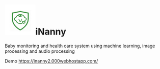 # ![enter image description here](https://github.com/kanushka/inanny/blob/master/img/ico/android-icon-96x96.png)iNanny

Baby monitoring and health care system using machine learning, image processing and audio processing

Demo https://inanny2.000webhostapp.com/
